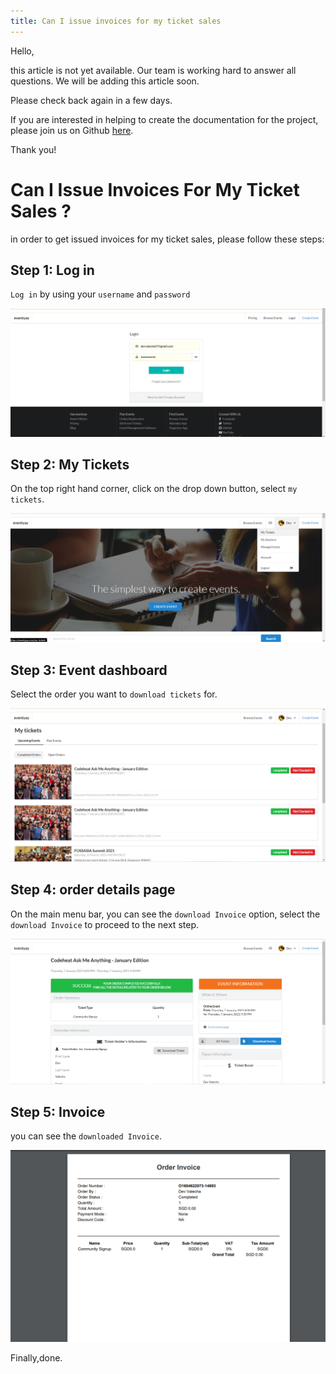 ```yaml
---
title: Can I issue invoices for my ticket sales
---
```


Hello, 

this article is not yet available. Our team is working hard to answer all questions. We will be adding this article soon. 

Please check back again in a few days.

If you are interested in helping to create the documentation for the project, please join us on Github [here](https://github.com/fossasia/support.eventyay.com).

Thank you!
# Can I Issue Invoices For My Ticket Sales ?
in order to get issued invoices for my ticket sales, please follow these steps:


## Step 1: Log in
`Log in` by using your `username` and `password`

![Invoice](/images/Can-I-issue-invoices-for-my-ticket-sales-1.png)

## Step 2: My Tickets
On the top right hand corner, click on the drop down button, select `my tickets`. 

![Invoice](/images/Can-I-issue-invoices-for-my-ticket-sales-2.png)


## Step 3: Event dashboard
Select the order you want to  `download tickets` for.

![Invoice](/images/Can-I-issue-invoices-for-my-ticket-sales-3.png)


## Step 4: order details page 
On the main menu bar, you can see the `download Invoice` option, select the `download Invoice` to proceed to the next step. 

![Invoice](/images/Can-I-issue-invoices-for-my-ticket-sales-4.png)


## Step 5: Invoice
you can see the `downloaded Invoice`.

![Invoice](/images/Can-I-issue-invoices-for-my-ticket-sales-5.png)

 Finally,done.
